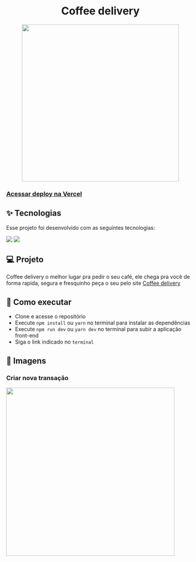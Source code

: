 <h1 align="center">Coffee delivery</h1>

<div align="center">
  <img src="https://user-images.githubusercontent.com/86138985/198056513-70f60166-3ecd-49e3-9c59-c7c68f5d240b.gif" height=420/>
</div>
 
<h3><a href="https://coffee-delivery-rouge.vercel.app/" target="_blank">Acessar deploy na Vercel</a></h3>

## ✨ Tecnologias

Esse projeto foi desenvolvido com as seguintes tecnologias:

[<img src="https://img.shields.io/badge/TypeScript-007ACC?style=for-the-badge&logo=typescript&logoColor=white">](https://www.typescriptlang.org/)
[<img src="https://img.shields.io/badge/React-20232A?style=for-the-badge&logo=react&logoColor=61DAFB">](https://pt-br.reactjs.org)

## 💻 Projeto

Coffee delivery o melhor lugar pra pedir o seu café, ele chega pra você de forma rapida, segura e fresquinho peça o seu pelo site <a href="https://coffee-delivery-rouge.vercel.app/">Coffee delivery</a>

## 🚀 Como executar

- Clone e acesse o repositório
- Execute `npm install` ou `yarn` no terminal para instalar as dependências
- Execute `npm run dev` ou `yarn dev` no terminal para subir a aplicação front-end
- Siga o link indicado no `terminal`

## 📱 Imagens

### Criar nova transação

<img src="https://user-images.githubusercontent.com/86138985/198058476-0ef2c8e1-c88a-453b-b284-fa6141570db8.gif" height=450 />
